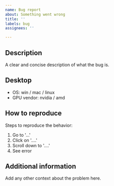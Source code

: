 ```yaml
---
name: Bug report
about: Something went wrong
title: ''
labels: bug
assignees: ''

---
```


## Description
A clear and concise description of what the bug is.

## Desktop
- OS: win / mac / linux
- GPU vendor: nvidia / amd

## How to reproduce
Steps to reproduce the behavior:
1. Go to '...'
2. Click on '....'
3. Scroll down to '....'
4. See error

## Additional information
Add any other context about the problem here.
